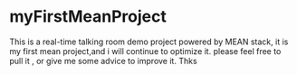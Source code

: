 # myFirstMeanProject
This is a real-time talking room demo project powered by MEAN stack,
it is  my first mean project,and i will continue to optimize it. 
please feel free to pull it , or give me some advice to improve it. Thks
